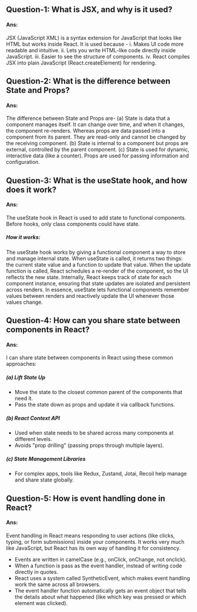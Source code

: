 ## Question-1: What is JSX, and why is it used? 
#### Ans: 
JSX (JavaScript XML) is a syntax extension for JavaScript that looks like HTML but works inside React. It is used because -
i. Makes UI code more readable and intuitive.
ii. Lets you write HTML-like code directly inside JavaScript.
iii. Easier to see the structure of components.
iv. React compiles JSX into plain JavaScript (React.createElement) for rendering.

## Question-2: What is the difference between State and Props?
#### Ans: 
The difference between State and Props are-
(a) State is data that a component manages itself. It can change over time, and when it changes, the component re-renders. Whereas props are data passed into a component from its parent. They are read-only and cannot be changed by the receiving component.
(b) State is internal to a component but props are external, controlled by the parent component.
(c) State is used for dynamic, interactive data (like a counter). Props are used for passing information and configuration.

## Question-3: What is the useState hook, and how does it work?
#### Ans: 
The useState hook in React is used to add state to functional components. Before hooks, only class components could have state.
##### How it works:
The useState hook works by giving a functional component a way to store and manage internal state. When useState is called, it returns two things: the current state value and a function to update that value. When the update function is called, React schedules a re-render of the component, so the UI reflects the new state. Internally, React keeps track of state for each component instance, ensuring that state updates are isolated and persistent across renders. In essence, useState lets functional components remember values between renders and reactively update the UI whenever those values change.

## Question-4: How can you share state between components in React?
#### Ans:
I can share state between components in React using these common approaches:
##### (a) Lift State Up
 - Move the state to the closest common parent of the components that need it.
 - Pass the state down as props and update it via callback functions.
##### (b) React Context API
 - Used when state needs to be shared across many components at different levels.
 - Avoids "prop drilling" (passing props through multiple layers).
##### (c) State Management Libraries
 - For complex apps, tools like Redux, Zustand, Jotai, Recoil help manage and share state globally.

## Question-5: How is event handling done in React?
#### Ans:
Event handling in React means responding to user actions (like clicks, typing, or form submissions) inside your components. It works very much like JavaScript, but React has its own way of handling it for consistency.
- Events are written in camelCase (e.g., onClick, onChange, not onclick).
- When a function is pass as the event handler, instead of writing code directly in quotes.
- React uses a system called SyntheticEvent, which makes event handling work the same across all browsers.
- The event handler function automatically gets an event object that tells the details about what happened (like which key was pressed or which element was clicked).
